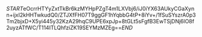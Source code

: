 $START$eOcrrHTYyZxtTkBr6kzMYHpPZgT4m1LXVbj6/iJ0iYX63AUkyCGaXynn+ijxI2kHHTwkudQ0/ZTJXfFH07T9ggGF1hYqbbG4tP+8iYv+/1fSuSYszrA0p3Tm2bjxD+X5yi445y32KzA29hqC9UPE6xpJp+8tGLt5sFgfB3EwTSjDNj6lO8f2uyzATfWC/T114ITLQhfziZK19SEYMzMZEg==$END$
